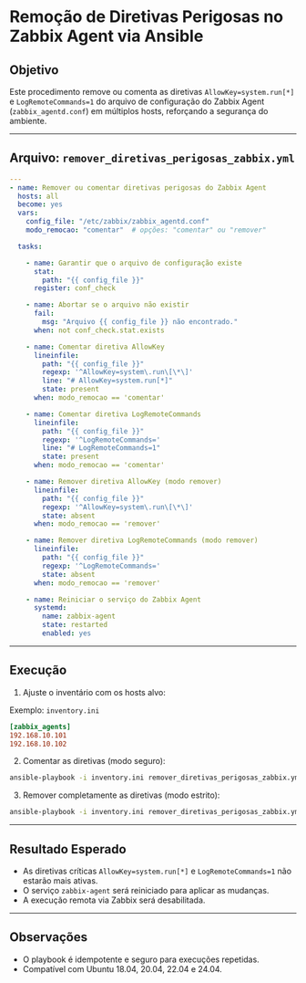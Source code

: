 # Remoção de Diretivas Perigosas no Zabbix Agent via Ansible

## Objetivo

Este procedimento remove ou comenta as diretivas `AllowKey=system.run[*]` e `LogRemoteCommands=1` do arquivo de configuração do Zabbix Agent (`zabbix_agentd.conf`) em múltiplos hosts, reforçando a segurança do ambiente.

---

## Arquivo: `remover_diretivas_perigosas_zabbix.yml`

```yaml
---
- name: Remover ou comentar diretivas perigosas do Zabbix Agent
  hosts: all
  become: yes
  vars:
    config_file: "/etc/zabbix/zabbix_agentd.conf"
    modo_remocao: "comentar"  # opções: "comentar" ou "remover"

  tasks:

    - name: Garantir que o arquivo de configuração existe
      stat:
        path: "{{ config_file }}"
      register: conf_check

    - name: Abortar se o arquivo não existir
      fail:
        msg: "Arquivo {{ config_file }} não encontrado."
      when: not conf_check.stat.exists

    - name: Comentar diretiva AllowKey
      lineinfile:
        path: "{{ config_file }}"
        regexp: '^AllowKey=system\.run\[\*\]'
        line: "# AllowKey=system.run[*]"
        state: present
      when: modo_remocao == 'comentar'

    - name: Comentar diretiva LogRemoteCommands
      lineinfile:
        path: "{{ config_file }}"
        regexp: '^LogRemoteCommands='
        line: "# LogRemoteCommands=1"
        state: present
      when: modo_remocao == 'comentar'

    - name: Remover diretiva AllowKey (modo remover)
      lineinfile:
        path: "{{ config_file }}"
        regexp: '^AllowKey=system\.run\[\*\]'
        state: absent
      when: modo_remocao == 'remover'

    - name: Remover diretiva LogRemoteCommands (modo remover)
      lineinfile:
        path: "{{ config_file }}"
        regexp: '^LogRemoteCommands='
        state: absent
      when: modo_remocao == 'remover'

    - name: Reiniciar o serviço do Zabbix Agent
      systemd:
        name: zabbix-agent
        state: restarted
        enabled: yes
```

---

## Execução

1. Ajuste o inventário com os hosts alvo:

Exemplo: `inventory.ini`

```ini
[zabbix_agents]
192.168.10.101
192.168.10.102
```

2. Comentar as diretivas (modo seguro):

```bash
ansible-playbook -i inventory.ini remover_diretivas_perigosas_zabbix.yml -e modo_remocao=comentar
```

3. Remover completamente as diretivas (modo estrito):

```bash
ansible-playbook -i inventory.ini remover_diretivas_perigosas_zabbix.yml -e modo_remocao=remover
```

---

## Resultado Esperado

- As diretivas críticas `AllowKey=system.run[*]` e `LogRemoteCommands=1` não estarão mais ativas.
- O serviço `zabbix-agent` será reiniciado para aplicar as mudanças.
- A execução remota via Zabbix será desabilitada.

---

## Observações

- O playbook é idempotente e seguro para execuções repetidas.
- Compatível com Ubuntu 18.04, 20.04, 22.04 e 24.04.
